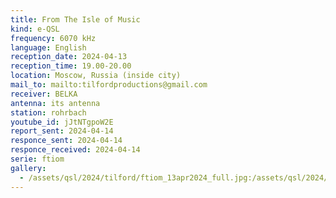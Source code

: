```yaml
---
title: From The Isle of Music
kind: e-QSL
frequency: 6070 kHz
language: English
reception_date: 2024-04-13
reception_time: 19.00-20.00
location: Moscow, Russia (inside city)
mail_to: mailto:tilfordproductions@gmail.com
receiver: BELKA
antenna: its antenna
station: rohrbach
youtube_id: jJtNTgpoW2E
report_sent: 2024-04-14
responce_sent: 2024-04-14
responce_received: 2024-04-14
serie: ftiom
gallery:
  - /assets/qsl/2024/tilford/ftiom_13apr2024_full.jpg:/assets/qsl/2024/tilford/ftiom_13apr2024_small.jpg
---
```

